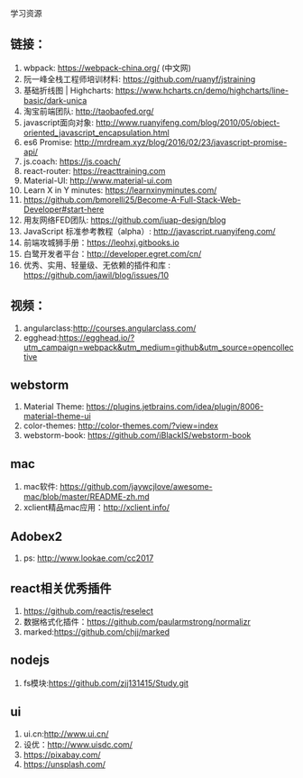学习资源
## 链接：
1. wbpack: https://webpack-china.org/ (中文网)
2. 阮一峰全栈工程师培训材料: https://github.com/ruanyf/jstraining
3. 基础折线图 | Highcharts: https://www.hcharts.cn/demo/highcharts/line-basic/dark-unica
4. 淘宝前端团队: http://taobaofed.org/
5. javascript面向对象: http://www.ruanyifeng.com/blog/2010/05/object-oriented_javascript_encapsulation.html
6. es6 Promise: http://mrdream.xyz/blog/2016/02/23/javascript-promise-api/
7. js.coach: https://js.coach/
8. react-router: https://reacttraining.com
9. Material-UI: http://www.material-ui.com
10. Learn X in Y minutes: https://learnxinyminutes.com/
11. https://github.com/bmorelli25/Become-A-Full-Stack-Web-Developer#start-here
12. 用友网络FED团队: https://github.com/iuap-design/blog
13. JavaScript 标准参考教程（alpha）: http://javascript.ruanyifeng.com/
14. 前端攻城狮手册：https://leohxj.gitbooks.io
15. 白鹭开发者平台：http://developer.egret.com/cn/
16. 优秀、实用、轻量级、无依赖的插件和库 : https://github.com/jawil/blog/issues/10

## 视频：
1. angularclass:http://courses.angularclass.com/
2. egghead:https://egghead.io/?utm_campaign=webpack&utm_medium=github&utm_source=opencollective

## webstorm
1. Material Theme: https://plugins.jetbrains.com/idea/plugin/8006-material-theme-ui
2. color-themes: http://color-themes.com/?view=index
3. webstorm-book: https://github.com/iBlackIS/webstorm-book

## mac
1. mac软件: https://github.com/jaywcjlove/awesome-mac/blob/master/README-zh.md
2. xclient精品mac应用：http://xclient.info/

## Adobex2
1. ps: http://www.lookae.com/cc2017

## react相关优秀插件
1. https://github.com/reactjs/reselect
2. 数据格式化插件：https://github.com/paularmstrong/normalizr
3. marked:https://github.com/chjj/marked

## nodejs
1. fs模块:https://github.com/zjj131415/Study.git

## ui
1. ui.cn:http://www.ui.cn/
2. 设优：http://www.uisdc.com/
3. https://pixabay.com/
4. https://unsplash.com/

